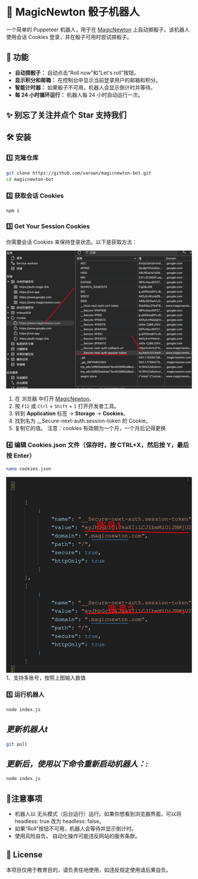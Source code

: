 # 🎲 MagicNewton 骰子机器人

一个简单的 Puppeteer 机器人，用于在 [MagicNewton](https://magicnewton.com/portal?referral=aesxyn3wi03s5221) 上自动掷骰子。该机器人使用会话 Cookies 登录，并在骰子可用时尝试掷骰子。

## 🚀 功能
- **自动掷骰子：** 自动点击“Roll now”和“Let's roll”按钮。
- **显示积分和邮箱：** 在控制台中显示当前登录用户的邮箱和积分。
- **智能计时器：** 如果骰子不可用，机器人会显示倒计时并等待。
- **每 24 小时循环运行：** 机器人每 24 小时自动运行一次。

## ✨ 别忘了关注并点个 Star 支持我们

## 🛠️ 安装

### 1️⃣ 克隆仓库
```sh
git clone https://github.com/varown/magicnewton-bot.git 
cd magicnewton-bot
```

### 2️⃣  获取会话 Cookies
```sh
npm i
```

### 3️⃣ Get Your Session Cookies
你需要会话 Cookies 来保持登录状态。以下是获取方法：

![MagicNewton Dice Bot](https://raw.githubusercontent.com/varown/magicnewton-bot/main/cookies.png)

1. 在 浏览器 中打开 [MagicNewton](https://magicnewton.com/portal?referral=aesxyn3wi03s5221)。
2. 按 `F12` 或 `Ctrl` + `Shift` + `I` 打开开发者工具。
3. 转到 **Application** 标签 → **Storage** → **Cookies**。
4. 找到名为 __Secure-next-auth.session-token 的 Cookie。
5. 复制它的值。
注意：cookies 有效期为一个月，一个月后记得更换



### 4️⃣  编辑 Cookies.json 文件（保存时，按 CTRL+X，然后按 Y，最后按 Enter）

```sh
nano cookies.json
```
![MagicNewton Dice Bot](https://raw.githubusercontent.com/varown/magicnewton-bot/main/account.png)
1、支持多账号，按照上图输入数值

### 5️⃣ 运行机器人
```sh
node index.js
```

## ***更新机器人t***

```sh
git pull
```

## ***更新后，使用以下命令重新启动机器人：:***
```sh
node index.js
```
  
## 📌注意事项
- 机器人以 无头模式（后台运行）运行。如果你想看到浏览器界面，可以将 headless: true 改为 headless: false。
- 如果“Roll”按钮不可用，机器人会等待并显示倒计时。
- 使用风险自负。 自动化操作可能违反网站的服务条款。

## 📝 License
本项目仅用于教育目的，请负责任地使用，如违反规定使用请后果自负。
